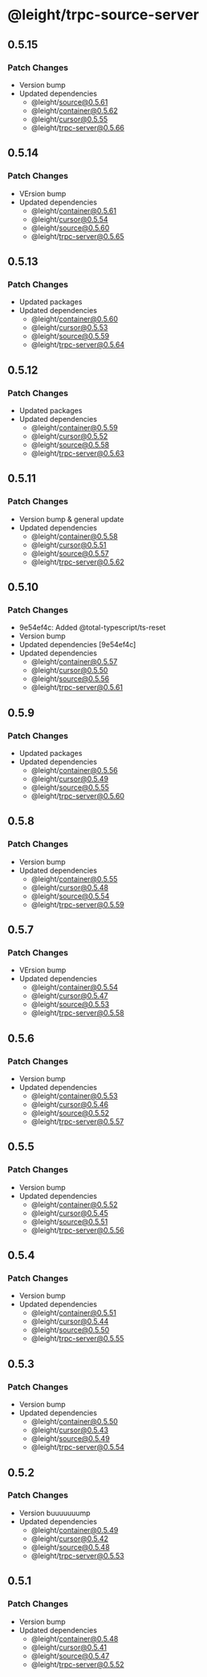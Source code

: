 # @leight/trpc-source-server

## 0.5.15

### Patch Changes

- Version bump
- Updated dependencies
    - @leight/source@0.5.61
    - @leight/container@0.5.62
    - @leight/cursor@0.5.55
    - @leight/trpc-server@0.5.66

## 0.5.14

### Patch Changes

- VErsion bump
- Updated dependencies
    - @leight/container@0.5.61
    - @leight/cursor@0.5.54
    - @leight/source@0.5.60
    - @leight/trpc-server@0.5.65

## 0.5.13

### Patch Changes

- Updated packages
- Updated dependencies
    - @leight/container@0.5.60
    - @leight/cursor@0.5.53
    - @leight/source@0.5.59
    - @leight/trpc-server@0.5.64

## 0.5.12

### Patch Changes

- Updated packages
- Updated dependencies
    - @leight/container@0.5.59
    - @leight/cursor@0.5.52
    - @leight/source@0.5.58
    - @leight/trpc-server@0.5.63

## 0.5.11

### Patch Changes

- Version bump & general update
- Updated dependencies
    - @leight/container@0.5.58
    - @leight/cursor@0.5.51
    - @leight/source@0.5.57
    - @leight/trpc-server@0.5.62

## 0.5.10

### Patch Changes

- 9e54ef4c: Added @total-typescript/ts-reset
- Version bump
- Updated dependencies [9e54ef4c]
- Updated dependencies
    - @leight/container@0.5.57
    - @leight/cursor@0.5.50
    - @leight/source@0.5.56
    - @leight/trpc-server@0.5.61

## 0.5.9

### Patch Changes

- Updated packages
- Updated dependencies
    - @leight/container@0.5.56
    - @leight/cursor@0.5.49
    - @leight/source@0.5.55
    - @leight/trpc-server@0.5.60

## 0.5.8

### Patch Changes

- Version bump
- Updated dependencies
    - @leight/container@0.5.55
    - @leight/cursor@0.5.48
    - @leight/source@0.5.54
    - @leight/trpc-server@0.5.59

## 0.5.7

### Patch Changes

- VErsion bump
- Updated dependencies
    - @leight/container@0.5.54
    - @leight/cursor@0.5.47
    - @leight/source@0.5.53
    - @leight/trpc-server@0.5.58

## 0.5.6

### Patch Changes

- Version bump
- Updated dependencies
    - @leight/container@0.5.53
    - @leight/cursor@0.5.46
    - @leight/source@0.5.52
    - @leight/trpc-server@0.5.57

## 0.5.5

### Patch Changes

- Version bump
- Updated dependencies
    - @leight/container@0.5.52
    - @leight/cursor@0.5.45
    - @leight/source@0.5.51
    - @leight/trpc-server@0.5.56

## 0.5.4

### Patch Changes

- Version bump
- Updated dependencies
    - @leight/container@0.5.51
    - @leight/cursor@0.5.44
    - @leight/source@0.5.50
    - @leight/trpc-server@0.5.55

## 0.5.3

### Patch Changes

- Version bump
- Updated dependencies
    - @leight/container@0.5.50
    - @leight/cursor@0.5.43
    - @leight/source@0.5.49
    - @leight/trpc-server@0.5.54

## 0.5.2

### Patch Changes

- Version buuuuuuump
- Updated dependencies
    - @leight/container@0.5.49
    - @leight/cursor@0.5.42
    - @leight/source@0.5.48
    - @leight/trpc-server@0.5.53

## 0.5.1

### Patch Changes

- Version bump
- Updated dependencies
    - @leight/container@0.5.48
    - @leight/cursor@0.5.41
    - @leight/source@0.5.47
    - @leight/trpc-server@0.5.52
